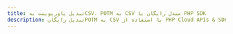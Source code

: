 ---title: تبدیل پاورپوینت بهCSV، POTM به CSV مبدل رایگان یا PHP SDKdescription: تبدیل رایگانPOTM به CSV با استفاده از PHP Cloud APIs & SDK. همچنین اسناد Microsoft PowerPoint را در Cloud ایجاد، ویرایش و رندر کنید.---